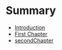 # Summary

* [Introduction](README.md)
* [First Chapter](chapter1.md)
* [secondChapter](secondchapter.md)

